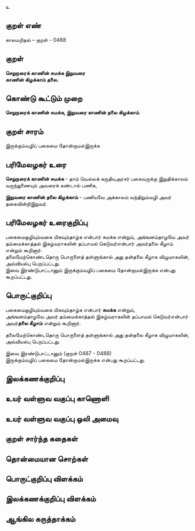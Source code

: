 உ

## குறள் எண் 

காலமறிதல்  – குறள் - 0488  

## குறள் 

**செறுநரைக் காணின் சுமக்க இறுவரை  
காணின் கிழக்காம் தலை.**

## கொண்டு கூட்டும் முறை

**செறுநரைக் காணின் சுமக்க, இறுவரை காணின் தலை கிழக்காம்**

## குறள் சாரம் 

இருக்கும்வழிப் பகைமை தோன்றாமல்இருக்க
## பரிமேலழகர் உரை

**செறுநரைக் காணின் சுமக்க** - தாம் வெல்லக் கருதியஅரசர் பகைவருக்கு இறுதிக்காலம் வருந்துணையும் அவரைக் கண்டால் பணிக,  

**இறுவரை காணின் தலை கிழக்காம்** - பணியவே அக்காலம் வந்திறும்வழி அவர் தகைவின்றிஇறுவர். 

## பரிமேலழகர் உரைகுறிப்பு   

பகைமைஒழியும்வகை மிகவும்தாழ்க என்பார் சுமக்க என்றும், அங்ஙனம்தாழவே அவர் தம்மைக்காத்தல் இகழ்வராகலின் தப்பாமல் கெடுவர்என்பார் அவர்தலை கீழாம் என்றும் கூறினார்.  
தலைமேற்கொண்டதொரு பொருளைத் தள்ளுங்கால் அது தன்தலை கீழாக விழுமாகலின், அவ்வியல்பு பெறப்பட்டது.  
இவை இரண்டுபாட்டானும் இருக்கும்வழிப் பகைமை தோன்றாமல்இருக்க என்பது கூறப்பட்டது.    

## பொருட்குறிப்பு 

பகைமைஒழியும்வகை மிகவும்தாழ்க என்பார் **சுமக்க** என்றும்,  
அங்ஙனம்தாழவே அவர் தம்மைக்காத்தல் இகழ்வராகலின் தப்பாமல் கெடுவர்என்பார் அவர்**தலை கீழாம்** என்றும் கூறினார்.  

தலைமேற்கொண்டதொரு பொருளைத் தள்ளுங்கால் அது தன்தலை கீழாக விழுமாகலின், அவ்வியல்பு பெறப்பட்டது.  

இவை இரண்டுபாட்டானும் (குறள் 0487 - 0488)  
இருக்கும்வழிப் பகைமை தோன்றாமல்இருக்க என்பது கூறப்பட்டது.   

## இலக்கணக்குறிப்பு  


## உயர் வள்ளுவ வகுப்பு காணொளி


## உயர் வள்ளுவ வகுப்பு ஒலி அமைவு 

 
## குறள் சார்ந்த கதைகள் 


## தொன்மையான சொற்கள்


## பொருட்குறிப்பு விளக்கம்


## இலக்கணக்குறிப்பு விளக்கம்


## ஆங்கில கருத்தாக்கம் 


